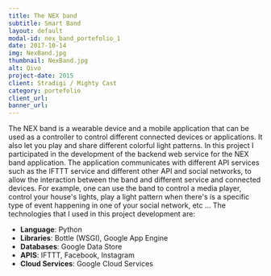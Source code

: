 ```yaml
---
title: The NEX band
subtitle: Smart Band
layout: default
modal-id: nex_band_portefolio_1
date: 2017-10-14
img: NexBand.jpg
thumbnail: NexBand.jpg
alt: Qivo
project-date: 2015
client: Stradigi / Mighty Cast
category: portefolio
client_url:
banner_url:
---
```


The NEX band is a wearable device and a mobile application that can be used as a controller to control
different connected devices or applications. It also let you play and share different colorful light patterns.
In this project I participated in the development of the backend web service for the NEX band application.
The application communicates with different API services such as the IFTTT service and different other API and social networks,
to allow the interaction between the band and different service and connected devices. For example, one can use the band
to control a media player, control your house's lights, play a light pattern when there's is a specific type of
event happening in one of your social network, etc ... The technologies that I used in this project development are:

- **Language**: Python
- **Libraries**: Bottle (WSGI), Google App Engine
- **Databases**: Google Data Store
- **APIS**: IFTTT, Facebook, Instagram
- **Cloud Services**: Google Cloud Services